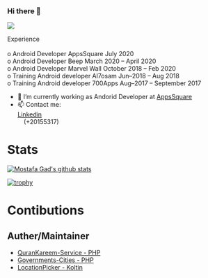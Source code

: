 ### Hi there 👋
![](https://komarev.com/ghpvc/?username=MostafaGad1911)

 Experience  <br /> <br />
         o Android Developer  AppsSquare              July 2020 <br />
         o Android Developer Beep                  March 2020 – April 2020 <br />
         o Android Developer Marvel Wall          October 2018 – Feb 2020  <br />
         o Training  Android developer  Al7osam    Jun–2018 – Aug 2018  <br />
         o Training Android developer  700Apps     Aug–2017 – September 2017 <br />

- 🔭 I’m currently working as Andorid Developer at [AppsSquare](https://www.facebook.com/appssquare)
- 📫 Contact me: <br /> 
              [Linkedin](https://www.linkedin.com/in/mostafa-gad-760a48140/)  <br />
               <img src="https://user-images.githubusercontent.com/25991597/111168979-3fba2e00-85ab-11eb-9189-121d72c14101.png" width="10" height="10" /> (+20155317)

# Stats 
[![Mostafa Gad's github stats](https://github-readme-stats.vercel.app/api?username=MostafaGad1911)](https://github.com/anuraghazra/github-readme-stats)


[![trophy](https://github-profile-trophy.vercel.app/?username=MostafaGad1911)](https://github.com/MahmoudMabrok/github-profile-trophy)


# Contibutions 
## Auther/Maintainer
- [QuranKareem-Service - PHP](https://github.com/MostafaGad1911/QuranKareem-Service)
- [Governments-Cities - PHP](https://github.com/MostafaGad1911/Governments-Cities)
- [LocationPicker - Koltin](https://github.com/MostafaGad1911/LocationPicker)

